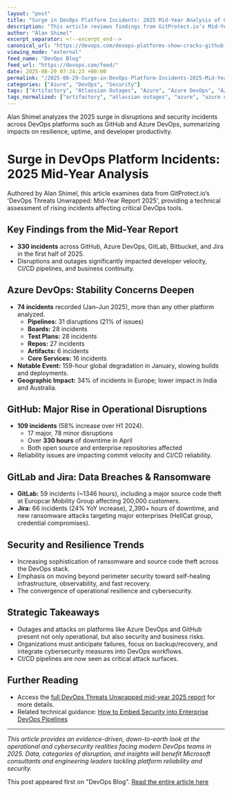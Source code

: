 ```yaml
---
layout: "post"
title: "Surge in DevOps Platform Incidents: 2025 Mid-Year Analysis of GitHub, Azure DevOps, and Jira Disruptions"
description: "This article reviews findings from GitProtect.io’s Mid-Year 2025 DevOps Threats Unwrapped report, highlighting significant increases in disruptions, outages, and security incidents across key DevOps platforms including GitHub, Azure DevOps, GitLab, and Jira. It discusses the operational, security, and resilience challenges faced by engineering teams as platform uptime becomes a critical business and technical risk."
author: "Alan Shimel"
excerpt_separator: <!--excerpt_end-->
canonical_url: "https://devops.com/devops-platforms-show-cracks-github-incidents-surge-58-azure-gitlab-and-jira-also-under-pressure/?utm_source=rss&utm_medium=rss&utm_campaign=devops-platforms-show-cracks-github-incidents-surge-58-azure-gitlab-and-jira-also-under-pressure"
viewing_mode: "external"
feed_name: "DevOps Blog"
feed_url: "https://devops.com/feed/"
date: 2025-08-29 07:24:23 +00:00
permalink: "/2025-08-29-Surge-in-DevOps-Platform-Incidents-2025-Mid-Year-Analysis-of-GitHub-Azure-DevOps-and-Jira-Disruptions.html"
categories: ["Azure", "DevOps", "Security"]
tags: ["Artifactory", "Atlassian Outages", "Azure", "Azure DevOps", "Azure DevOps Incidents", "Boards", "Business Of DevOps", "CI/CD", "CI/CD Disruptions", "Cybersecurity", "Developer Productivity", "Developer Productivity Risks", "DevOps", "DevOps Platform Downtime", "DevOps Platforms", "DevOps Resilience", "GitHub", "GitHub Outages", "GitLab", "GitLab Data Breach Europcar", "GitProtect.io DevOps Threats Report", "Incident Management", "Jira", "Jira Ransomware Attacks", "Pipelines", "Platform Downtime", "Posts", "Ransomware", "Security", "Service Disruption", "Social Facebook", "Social LinkedIn", "Social X", "Source Code Theft", "Test Plans"]
tags_normalized: ["artifactory", "atlassian outages", "azure", "azure devops", "azure devops incidents", "boards", "business of devops", "cislashcd", "cislashcd disruptions", "cybersecurity", "developer productivity", "developer productivity risks", "devops", "devops platform downtime", "devops platforms", "devops resilience", "github", "github outages", "gitlab", "gitlab data breach europcar", "gitprotectdotio devops threats report", "incident management", "jira", "jira ransomware attacks", "pipelines", "platform downtime", "posts", "ransomware", "security", "service disruption", "social facebook", "social linkedin", "social x", "source code theft", "test plans"]
---
```


Alan Shimel analyzes the 2025 surge in disruptions and security incidents across DevOps platforms such as GitHub and Azure DevOps, summarizing impacts on resilience, uptime, and developer productivity.<!--excerpt_end-->

# Surge in DevOps Platform Incidents: 2025 Mid-Year Analysis

Authored by Alan Shimel, this article examines data from GitProtect.io’s 'DevOps Threats Unwrapped: Mid-Year Report 2025', providing a technical assessment of rising incidents affecting critical DevOps tools.

## Key Findings from the Mid-Year Report

- **330 incidents** across GitHub, Azure DevOps, GitLab, Bitbucket, and Jira in the first half of 2025.
- Disruptions and outages significantly impacted developer velocity, CI/CD pipelines, and business continuity.

## Azure DevOps: Stability Concerns Deepen

- **74 incidents** recorded (Jan–Jun 2025), more than any other platform analyzed.
    - **Pipelines:** 31 disruptions (21% of issues)
    - **Boards:** 28 incidents
    - **Test Plans:** 28 incidents
    - **Repos:** 27 incidents
    - **Artifacts:** 6 incidents
    - **Core Services:** 16 incidents
- **Notable Event:** 159-hour global degradation in January, slowing builds and deployments.
- **Geographic Impact:** 34% of incidents in Europe; lower impact in India and Australia.

## GitHub: Major Rise in Operational Disruptions

- **109 incidents** (58% increase over H1 2024).
    - 17 major, 78 minor disruptions
    - Over **330 hours** of downtime in April
    - Both open source and enterprise repositories affected
- Reliability issues are impacting commit velocity and CI/CD reliability.

## GitLab and Jira: Data Breaches & Ransomware

- **GitLab:** 59 incidents (~1346 hours), including a major source code theft at Europcar Mobility Group affecting 200,000 customers.
- **Jira:** 66 incidents (24% YoY increase), 2,390+ hours of downtime, and new ransomware attacks targeting major enterprises (HellCat group, credential compromises).

## Security and Resilience Trends

- Increasing sophistication of ransomware and source code theft across the DevOps stack.
- Emphasis on moving beyond perimeter security toward self-healing infrastructure, observability, and fast recovery.
- The convergence of operational resilience and cybersecurity.

## Strategic Takeaways

- Outages and attacks on platforms like Azure DevOps and GitHub present not only operational, but also security and business risks.
- Organizations must anticipate failures, focus on backup/recovery, and integrate cybersecurity measures into DevOps workflows.
- CI/CD pipelines are now seen as critical attack surfaces.

## Further Reading

- Access the [full DevOps Threats Unwrapped mid-year 2025 report](https://gitprotect.io/blog/devops-threats-unwrapped-mid-year-report-2025/) for more details.
- Related technical guidance: [How to Embed Security into Enterprise DevOps Pipelines](https://devops.com/how-to-embed-security-into-enterprise-devops-pipelines/)

---

*This article provides an evidence-driven, down-to-earth look at the operational and cybersecurity realities facing modern DevOps teams in 2025. Data, categories of disruption, and insights will benefit Microsoft consultants and engineering leaders tackling platform reliability and security.*

This post appeared first on "DevOps Blog". [Read the entire article here](https://devops.com/devops-platforms-show-cracks-github-incidents-surge-58-azure-gitlab-and-jira-also-under-pressure/?utm_source=rss&utm_medium=rss&utm_campaign=devops-platforms-show-cracks-github-incidents-surge-58-azure-gitlab-and-jira-also-under-pressure)
